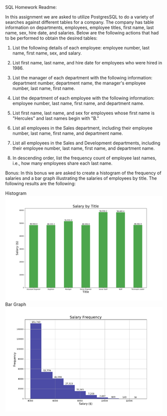SQL Homework Readme:

In this assignment we are asked to utilize PostgresSQL to do a variety of searches against different tables for a company. The company has table information on departments, employees, employee titles, first name, last name, sex, hire date, and salaries. Below are the following actions that had to be performed to obtain the desired tables:

1. List the following details of each employee: employee number, last name, first name, sex, and salary.

2. List first name, last name, and hire date for employees who were hired in 1986.

3. List the manager of each department with the following information: department number, department name, the manager's employee number, last name, first name.

4. List the department of each employee with the following information: employee number, last name, first name, and department name.

5. List first name, last name, and sex for employees whose first name is "Hercules" and last names begin with "B."

6. List all employees in the Sales department, including their employee number, last name, first name, and department name.

7. List all employees in the Sales and Development departments, including their employee number, last name, first name, and department name.

8. In descending order, list the frequency count of employee last names, i.e., how many employees share each last name.

Bonus:
In this bonus we are asked to create a histogram of the frequency of salaries and a bar graph illustrating the salaries of employees by title. The following results are the following:

Histogram
![Salary_By_Title](Images/salary_by_title.png)
Bar Graph
![Salary_Frequency](Images/salary_frequency.png)